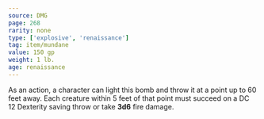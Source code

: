 ```yaml
---
source: DMG
page: 268
rarity: none
type: ['explosive', 'renaissance']
tag: item/mundane
value: 150 gp
weight: 1 lb.
age: renaissance
---
```


As an action, a character can light this bomb and throw it at a point up to 60 feet away. Each creature within 5 feet of that point must succeed on a DC 12 Dexterity saving throw or take **3d6** fire damage.

